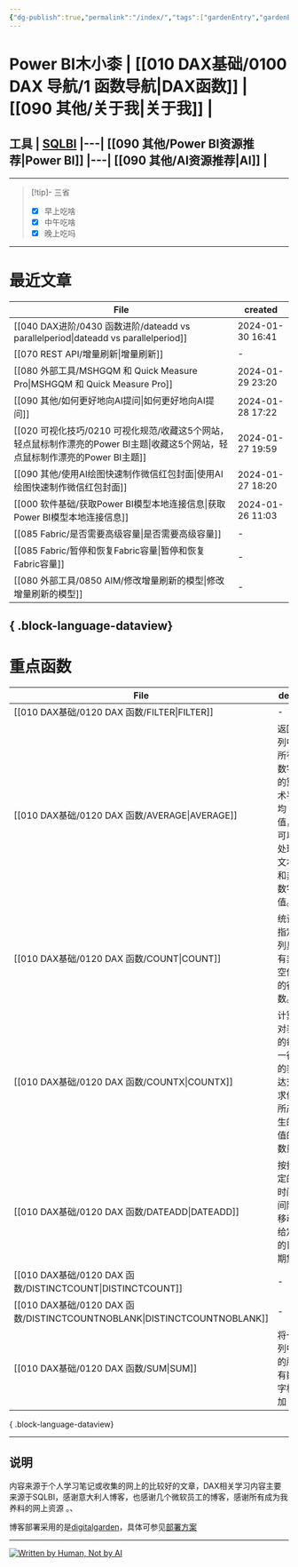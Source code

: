 ```yaml
---
{"dg-publish":true,"permalink":"/index/","tags":["gardenEntry","gardenEntry"]}
---
```


# Power BI木小桼  | [[010 DAX基础/0100 DAX 导航/1 函数导航\|DAX函数]]  |  [[090 其他/关于我\|关于我]] | 

## 工具  | [SQLBI](https://sqlbi.com/) |---| [[090 其他/Power BI资源推荐\|Power BI]] |---| [[090 其他/AI资源推荐\|AI]] |
---


>[!tip]- 三省  
> - [x] 早上吃啥
> - [x] 中午吃啥
> - [x] 晚上吃吗


---

#  最近文章

| File                                                                                 | created          |
| ------------------------------------------------------------------------------------ | ---------------- |
| [[040 DAX进阶/0430 函数进阶/dateadd vs parallelperiod\|dateadd vs parallelperiod]]      | 2024-01-30 16:41 |
| [[070 REST API/增量刷新\|增量刷新]]                                                       | \-               |
| [[080 外部工具/MSHGQM 和 Quick Measure Pro\|MSHGQM 和 Quick Measure Pro]]               | 2024-01-29 23:20 |
| [[090 其他/如何更好地向AI提问\|如何更好地向AI提问]]                                                 | 2024-01-28 17:22 |
| [[020 可视化技巧/0210 可视化规范/收藏这5个网站，轻点鼠标制作漂亮的Power BI主题\|收藏这5个网站，轻点鼠标制作漂亮的Power BI主题]] | 2024-01-27 19:59 |
| [[090 其他/使用AI绘图快速制作微信红包封面\|使用AI绘图快速制作微信红包封面]]                                     | 2024-01-27 18:20 |
| [[000 软件基础/获取Power BI模型本地连接信息\|获取Power BI模型本地连接信息]]                               | 2024-01-26 11:03 |
| [[085 Fabric/是否需要高级容量\|是否需要高级容量]]                                                 | \-               |
| [[085 Fabric/暂停和恢复Fabric容量\|暂停和恢复Fabric容量]]                                       | \-               |
| [[080 外部工具/0850 AlM/修改增量刷新的模型\|修改增量刷新的模型]]                                        | \-               |

{ .block-language-dataview}
---
#  重点函数

| File                                                                    | des                         | return | import | hard |
| ----------------------------------------------------------------------- | --------------------------- | ------ | ------ | ---- |
| [[010 DAX基础/0120 DAX 函数/FILTER\|FILTER]]                             | \-                          | 表      | 5      | 4    |
| [[010 DAX基础/0120 DAX 函数/AVERAGE\|AVERAGE]]                           | 返回列中所有数字的算术平均值，可以处理文本和非数字值。 | 标量     | 5      | 1    |
| [[010 DAX基础/0120 DAX 函数/COUNT\|COUNT]]                               | 统计指定列具有非空值的行数。              | 标量     | 5      | 1    |
| [[010 DAX基础/0120 DAX 函数/COUNTX\|COUNTX]]                             | 计算对表的每一行的表达式求值所产生的值的数量      | 标量     | 5      | 1    |
| [[010 DAX基础/0120 DAX 函数/DATEADD\|DATEADD]]                           | 按指定的时间间隔移动给定的日期集            | 表      | 5      | 1    |
| [[010 DAX基础/0120 DAX 函数/DISTINCTCOUNT\|DISTINCTCOUNT]]               | \-                          | 标量     | 5      | 1    |
| [[010 DAX基础/0120 DAX 函数/DISTINCTCOUNTNOBLANK\|DISTINCTCOUNTNOBLANK]] | \-                          | \-     | 5      | 1    |
| [[010 DAX基础/0120 DAX 函数/SUM\|SUM]]                                   | 将一列中的所有数字相加                 | 标量     | 5      | 1    |

{ .block-language-dataview}

---

## 说明

内容来源于个人学习笔记或收集的网上的比较好的文章，DAX相关学习内容主要来源于SQLBI，感谢意大利人博客，也感谢几个微软员工的博客，感谢所有成为我养料的网上资源 。、

博客部署采用的是[digitalgarden](https://github.com/oleeskild/digitalgarden)，具体可参见[部署方案](https://dg-docs.ole.dev/advanced/hosting-alternatives/)

---

<a href="https://notbyai.fyi"><img src="https://s2.loli.net/2024/01/19/karKNFv5oMhewt7.png" alt="Written by Human, Not by AI"></a>
